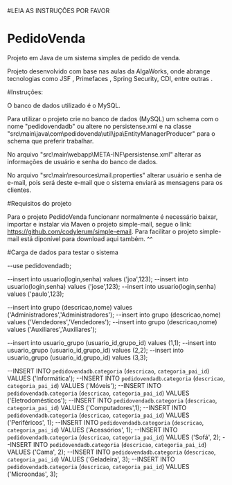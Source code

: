 #LEIA AS INSTRUÇÕES POR FAVOR

# PedidoVenda
Projeto em Java de um sistema simples de pedido de venda.

Projeto desenvolvido com base nas aulas da AlgaWorks, onde abrange tecnologias como JSF , Primefaces , Spring Security, CDI, entre outras .

#Instruções:

O banco de dados utilizado é o MySQL.

Para utilizar o projeto crie no banco de dados (MySQL) um schema com o nome "pedidovendadb" ou altere no persistense.xml e na classe "src\main\java\com\pedidovenda\util\jpa\EntityManagerProducer" para o schema que preferir trabalhar.

No arquivo "src\main\webapp\META-INF\persistense.xml" alterar as informações de usuário e senha do banco de dados.

No arquivo "src\main\resources\mail.properties" alterar usuário e senha de e-mail, pois será deste e-mail que o sistema enviará 
as mensagens para os clientes.

#Requisitos do projeto

Para o projeto PedidoVenda funcionanr normalmente é necessário baixar, importar e instalar via Maven o projeto simple-mail, segue o link: 
https://github.com/codylerum/simple-email.
Para facilitar o projeto simple-mail está diponível para download aqui também. ^^

#Carga de dados para testar o sistema

--use pedidovendadb;

--insert into usuario(login,senha) values ('joa',123);
--insert into usuario(login,senha) values ('jose',123);
--insert into usuario(login,senha) values ('paulo',123);

--insert into grupo (descricao,nome) values ('Administradores','Administradores');
--insert into grupo (descricao,nome) values ('Vendedores','Vendedores');
--insert into grupo (descricao,nome) values ('Auxiliares','Auxiliares');

--insert into usuario_grupo (usuario_id,grupo_id) values (1,1);
--insert into usuario_grupo (usuario_id,grupo_id) values (2,2);
--insert into usuario_grupo (usuario_id,grupo_id) values (3,3);

--INSERT INTO `pedidovendadb`.`categoria` (`descricao`, `categoria_pai_id`) VALUES ('Informática');
--INSERT INTO `pedidovendadb`.`categoria` (`descricao`, `categoria_pai_id`) VALUES ('Móveis');
--INSERT INTO `pedidovendadb`.`categoria` (`descricao`, `categoria_pai_id`) VALUES ('Eletrodomésticos');
--INSERT INTO `pedidovendadb`.`categoria` (`descricao`, `categoria_pai_id`) VALUES ('Computadores',1);
--INSERT INTO `pedidovendadb`.`categoria` (`descricao`, `categoria_pai_id`) VALUES ('Periféricos', 1);
--INSERT INTO `pedidovendadb`.`categoria` (`descricao`, `categoria_pai_id`) VALUES ('Acessórios', 1);
--INSERT INTO `pedidovendadb`.`categoria` (`descricao`, `categoria_pai_id`) VALUES ('Sofá', 2);
--INSERT INTO `pedidovendadb`.`categoria` (`descricao`, `categoria_pai_id`) VALUES ('Cama', 2);
--INSERT INTO `pedidovendadb`.`categoria` (`descricao`, `categoria_pai_id`) VALUES ('Geladeira', 3);
--INSERT INTO `pedidovendadb`.`categoria` (`descricao`, `categoria_pai_id`) VALUES ('Microondas', 3);

